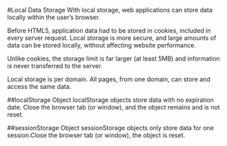 #Local Data Storage
With local storage, web applications can store data locally within the user’s browser.

Before HTML5, application data had to be stored in cookies, included in every server request. Local storage is more secure, and large amounts of data can be stored locally, without affecting website performance.

Unlike cookies, the storage limit is far larger (at least 5MB) and information is never transferred to the server.

Local storage is per domain. All pages, from one domain, can store and access the same data.

##localStorage Object
localStorage objects store data with no expiration date. Close the browser tab (or window), and the object remains and is not reset.

##sessionStorage Object
sessionStorage objects only store data for one session.Close the browser tab (or window), the object is reset.